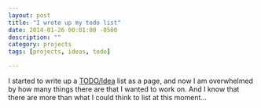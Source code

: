 ```yaml
---
layout: post
title: "I wrote up my todo list"
date: 2014-01-26 00:01:00 -0500
description: ""
category: projects
tags: [projects, ideas, todo]

---
```


I started to write up a [TODO/Idea](/projects/ideas) list as a page, and now
I am overwhelmed by how many things there are that I wanted to work
on. And I know that there are more than what I could think to list at
this moment...
